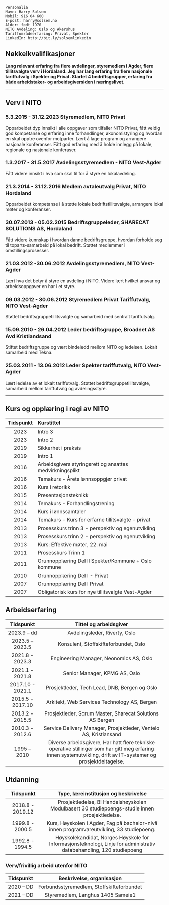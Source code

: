 ﻿<link rel="stylesheet" type="text/css" href="cv_style.css">

<title>Dette er muligens en tittel</title>


```
Personalia	
Navn: Harry Solsem
Mobil: 916 04 600
E-post: harry@solsem.no	
Alder: født 1970
NITO Avdeling: Oslo og Akershus
Tariffområdeerfaring: Privat, Spekter
LinkedIn: http://bit.ly/solsemlinkedin
```


## Nøkkelkvalifikasjoner
**Lang relevant erfaring fra flere avdelinger, styremedlem i Agder, flere tillitsvalgte verv i Hordaland. Jeg har lang erfaring fra flere nasjonale tariffutvalg i Spekter og Privat. Startet 4 bedriftsgrupper, erfaring fra både arbeidstaker- og arbeidsgiversiden i næringslivet.**   

*** 

## Verv i NITO

### 5.3.2015 - 31.12.2023 Styremedlem, NITO Privat
Opparbeidet dyp innsikt i alle oppgaver som tilfaller NITO Privat, fått veldig god kompetanse og erfaring inne forhandlinger, økonomistyring og hvordan en skal opptre ovenfor motparter. Lært å lage program og arrangere nasjonale konferanser. Fått god erfaring med å holde innlegg på lokale, regionale og nasjonale konferaser.

### 1.3.2017 - 31.5.2017 Avdelingsstyremedlem - NITO Vest-Agder
Fått videre innsikt i hva som skal til for å styre en lokalavdeling.

### 21.3.2014 - 31.12.2016 Medlem avtaleutvalg Privat, NITO Hordaland
Opparbeidet kompetanse i å støtte lokale bedriftstillitsvalgte, arrangere lokal møter og konferanser.

### 30.07.2013 - 05.02.2015 Bedriftsgruppeleder, SHARECAT SOLUTIONS AS, Hordaland
Fått videre kunnskap i hvordan danne bedriftsgruppe, hvordan forholde seg til toparts-samarbeid på lokal bedrift. Støttet medlemmer i omstillingsprosesser.

### 21.03.2012 -30.06.2012 Avdelingsstyremedlem, NITO Vest-Agder
Lært hva det betyr å styre en avdeling i NITO. Videre lært hvilket ansvar og arbeidsoppgaver en har i et styre.

### 09.03.2012 - 30.06.2012	Styremedlem Privat Tariffutvalg, NITO Vest-Agder
Støttet bedriftsgruppetillitsvalgte og samarbeid med sentralt tariffutvalg.

### 15.09.2010 - 26.04.2012	Leder bedriftsgruppe, Broadnet AS Avd Kristiandsand
Stiftet bedriftsgruppe og vært bindeledd mellom NITO og ledelsen. Lokalt samarbeid med Tekna.

### 25.03.2011 - 13.06.2012 Leder Spekter tariffutvalg, NITO Vest-Agder
Lært ledelse av et lokalt tariffutvalg. Støttet bedriftsgruppetillitsvalgte, samarbeid mellom tariffutvalg og avdelingsstyre.   

***

## Kurs og opplæring i regi av NITO

| Tidspunkt | Kurstittel                                               |
| :----:    | :----                                                    |
| 2023	    | Intro 3                                                  |
| 2023	    | Intro 2                                                  |
| 2019	    | Sikkerhet i praksis                                      |
| 2019	    | Intro 1                                                  |
| 2016	    | Arbeidsgivers styringsrett og ansattes medvirkningsplikt |
| 2016	    | Temakurs - Årets lønnsoppgjør privat                     |
| 2016	    | Kurs i retorikk                                          |
| 2015	    | Presentasjonsteknikk                                     |
| 2014	    | Temakurs - Forhandlingstrening                           |
| 2014	    | Kurs i lønnssamtaler                                     |
| 2014	    | Temakurs - Kurs for erfarne tillitsvalgte - privat       | 
| 2013	    | Prosesskurs trinn 3 - perspektiv og egenutvikling        |
| 2013	    | Prosesskurs trinn 2 - perspektiv og egenutvikling        |
| 2013	    | Kurs: Effektive møter, 22. mai                           |
| 2011	    | Prosesskurs Trinn 1                                      |
| 2011	    | Grunnopplæring Del II Spekter/Kommune + Oslo kommune     | 
| 2010	    | Grunnopplæring Del I - Privat                            |
| 2007	    | Grunnopplæring Del I Privat                              |
| 2007	    | Obligatorisk kurs for nye tillitsvalgte Vest-Agder       |  


## Arbeidserfaring

| Tidspunkt       | Tittel og arbeidsgiver                                            |
| :----:          | :----:                                                            |
| 2023.9 – dd	  | Avdelingsleder, Riverty, Oslo                                     |
| 2023.5 – 2023.5 |	Konsulent, Stoffskifteforbundet, Oslo                             |
| 2021.8 - 2023.3 |	Engineering Manager, Neonomics AS, Oslo                           |
| 2021.1 - 2021.8 |	Senior Manager, KPMG AS, Oslo                                     |
| 2017.10 - 2021.1|	Prosjektleder, Tech Lead, DNB, Bergen og Oslo                     |
| 2015.5 - 2017.10|	Arkitekt, Web Services Technology AS, Bergen                      |
| 2013.2 - 2015.5 |	Prosjektleder, Scrum Master, Sharecat Solutions AS Bergen         |
| 2010.3 - 2012.6 |	Service Delivery Manager, Prosjektleder, Ventelo AS, Kristiansand |
| 1995 – 2010	  | Diverse arbeidsgivere, Har hatt flere tekniske operative stillinger som har gitt meg erfaring innen systemutvikling, drift av IT-systemer og prosjektdeltagelse. |

		
## Utdanning

| Tidspunkt         | Type, læreinstitusjon og beskrivelse                                                                                 |
| :----:            | :----:                                                                                                               |
| 2018.8 - 2019.12	| Prosjektledelse, BI Handelshøyskolen Modulbasert 30 studiepoengs-studie innen prosjektledelse.                       |
| 1999.8 - 2000.5	| Kurs, Høyskolen i Agder, Fag på bachelor-nivå innen programvareutvikling, 33 studiepoeng.                            |
| 1992.8 - 1994.5	| Høyskolekandidat, Norges Høyskole for Informasjonsteknologi, Linje for administrativ databehandling, 120 studiepoeng |


### Verv/frivillig arbeid utenfor NITO

| Tidspunkt         | Beskrivelse, organisasjon                  |
| :----:            | :----:                                     |
| 2020 – DD 	    | Forbundsstyremedlem, Stoffskifteforbundet  |
| 2021 – DD	        | Styremedlem, Langhus 1405 Sameie1          |
